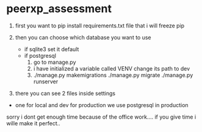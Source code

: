 # peerxp_assessment

1) first you want to pip install requirements.txt file that i will freeze pip
2) then you can choose which database you want to use 
     - if sqlite3 set it default 
     - if postgresql
        1)  go to manage.py
        2) i have initialized a variable called VENV change its path to dev 
        3) ./manage.py makemigrations
           ./manage.py migrate
           ./manage.py runserver
           
 3) there you can see 2 files inside settings 
   - one for local and dev for production we use postgresql in production
   
   
 sorry i dont get enough time because of the office work....
 if you give time i wille make it perfect..
   
